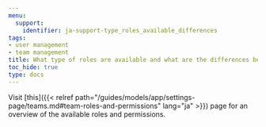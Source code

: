 ```yaml
---
menu:
  support:
    identifier: ja-support-type_roles_available_differences
tags:
- user management
- team management
title: What type of roles are available and what are the differences between them?
toc_hide: true
type: docs
---
```


Visit [this]({{< relref path="/guides/models/app/settings-page/teams.md#team-roles-and-permissions" lang="ja" >}}) page for an overview of the available roles and permissions.